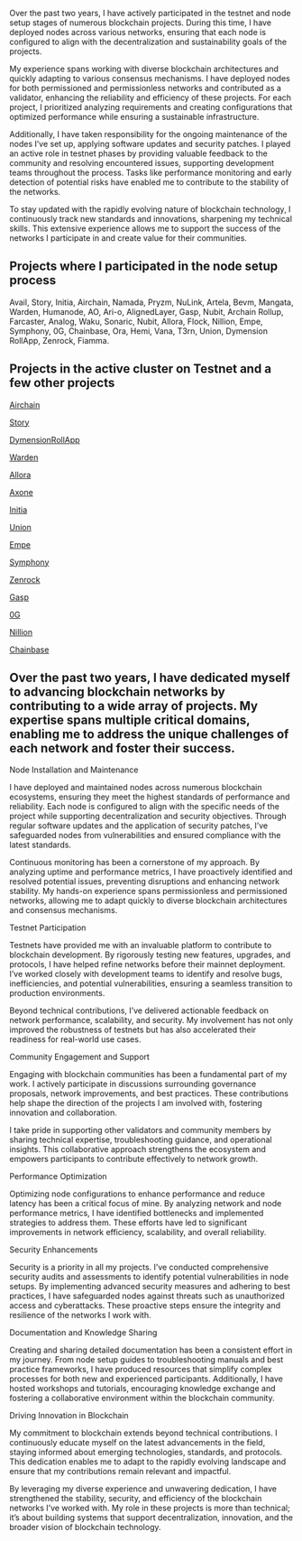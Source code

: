 
Over the past two years, I have actively participated in the testnet and node setup stages of numerous blockchain projects. During this time, I have deployed nodes across various networks, ensuring that each node is configured to align with the decentralization and sustainability goals of the projects.

My experience spans working with diverse blockchain architectures and quickly adapting to various consensus mechanisms. I have deployed nodes for both permissioned and permissionless networks and contributed as a validator, enhancing the reliability and efficiency of these projects. For each project, I prioritized analyzing requirements and creating configurations that optimized performance while ensuring a sustainable infrastructure.

Additionally, I have taken responsibility for the ongoing maintenance of the nodes I’ve set up, applying software updates and security patches. I played an active role in testnet phases by providing valuable feedback to the community and resolving encountered issues, supporting development teams throughout the process. Tasks like performance monitoring and early detection of potential risks have enabled me to contribute to the stability of the networks.

To stay updated with the rapidly evolving nature of blockchain technology, I continuously track new standards and innovations, sharpening my technical skills. This extensive experience allows me to support the success of the networks I participate in and create value for their communities.


## Projects where I participated in the node setup process


Avail, Story, Initia, Airchain, Namada, Pryzm, NuLink, Artela, Bevm, Mangata, Warden, Humanode, AO, Ari-o, AlignedLayer, Gasp, Nubit, Archain Rollup, Farcaster, Analog, Waku, Sonaric, Nubit, Allora, Flock, Nillion, Empe, Symphony, 0G, Chainbase, Ora, Hemi, Vana, T3rn, Union, Dymension RollApp, Zenrock, Fiamma. 


## Projects in the active cluster on Testnet and a few other projects


[Airchain](https://testnet.airchains.io/validator/airvaloper1wxv5y73r80pg9lguwhzvrp7qrzw88k9zqqx8q8)

[Story](https://testnet.storyscan.app/validators/storyvaloper1pjfazvhc93m5s7jyx4md36nxxllmhedkt77wc7?tab=profile)

[DymensionRollApp](https://playground.dymension.xyz/rollapps/tigerkaplanode_10113-1/dashboard)

[Warden](https://testnet.warden.explorers.guru/validator/wardenvaloper16f4u7zdlvkr7lnxz3zrv2xxd3wa4j6d0ntusuk)

[Allora](https://testnet.allora.explorers.guru/validator/allovaloper1qvt3fpxnltcqaz3x5pg5t0e9e5gygv3pdstczt)

[Axone](https://explore.axone.xyz/Axone%20testnet/staking/axonevaloper1vnkqgwmqep304wqjc2f8j88dwaa5vk5yc5wndk)

[Initia](https://scan.initia.tech/initiation-1/validators/initvaloper1s659a3eup2etjk9ugy874h2cnd3kpvpj4yzg9c)

[Union](https://testnet.union.explorers.guru/validator/unionvaloper1k6remej9s3x5rft3ergvcndzgcfh6h3n7q3rtt)

[Empe](https://testnet.itrocket.net/empeiria/staking/empevaloper1zvf2kz4fqmmch8tzstwhjwe6jecytde25rxgxn)

[Symphony](https://testnet.ping.pub/symphony/staking/symphonyvaloper1qvt3fpxnltcqaz3x5pg5t0e9e5gygv3psalsvg)

[Zenrock](https://explorer.nodestake.org/zenrock-testnet/staking/zenvaloper1ws2np3lvjzwchymfnlcl9uu5juxr86hfcqjnav)

[Gasp](https://holesky.eigenlayer.xyz/operator/0x2B6B967A90985190822EdbbBB1A371Ad28F48bc2)

[0G](https://testnet.0g.explorers.guru/validator/0gvaloper1wnv285xdevgnry92msgcpdrjkv87st9pzlt3qa)

[Nillion](https://testnet.nillion.explorers.guru/validator/nillionvaloper139rxlwwr7dc2zd6lv46uh5mdmen58x5qt8jhq0)

[Chainbase](https://holesky.eigenlayer.xyz/operator/0x2B6B967A90985190822EdbbBB1A371Ad28F48bc2)


## Over the past two years, I have dedicated myself to advancing blockchain networks by contributing to a wide array of projects. My expertise spans multiple critical domains, enabling me to address the unique challenges of each network and foster their success.



Node Installation and Maintenance

I have deployed and maintained nodes across numerous blockchain ecosystems, ensuring they meet the highest standards of performance and reliability. Each node is configured to align with the specific needs of the project while supporting decentralization and security objectives. Through regular software updates and the application of security patches, I’ve safeguarded nodes from vulnerabilities and ensured compliance with the latest standards.

Continuous monitoring has been a cornerstone of my approach. By analyzing uptime and performance metrics, I have proactively identified and resolved potential issues, preventing disruptions and enhancing network stability. My hands-on experience spans permissionless and permissioned networks, allowing me to adapt quickly to diverse blockchain architectures and consensus mechanisms.

Testnet Participation

Testnets have provided me with an invaluable platform to contribute to blockchain development. By rigorously testing new features, upgrades, and protocols, I have helped refine networks before their mainnet deployment. I’ve worked closely with development teams to identify and resolve bugs, inefficiencies, and potential vulnerabilities, ensuring a seamless transition to production environments.

Beyond technical contributions, I’ve delivered actionable feedback on network performance, scalability, and security. My involvement has not only improved the robustness of testnets but has also accelerated their readiness for real-world use cases.

Community Engagement and Support

Engaging with blockchain communities has been a fundamental part of my work. I actively participate in discussions surrounding governance proposals, network improvements, and best practices. These contributions help shape the direction of the projects I am involved with, fostering innovation and collaboration.

I take pride in supporting other validators and community members by sharing technical expertise, troubleshooting guidance, and operational insights. This collaborative approach strengthens the ecosystem and empowers participants to contribute effectively to network growth.

Performance Optimization

Optimizing node configurations to enhance performance and reduce latency has been a critical focus of mine. By analyzing network and node performance metrics, I have identified bottlenecks and implemented strategies to address them. These efforts have led to significant improvements in network efficiency, scalability, and overall reliability.

Security Enhancements

Security is a priority in all my projects. I’ve conducted comprehensive security audits and assessments to identify potential vulnerabilities in node setups. By implementing advanced security measures and adhering to best practices, I have safeguarded nodes against threats such as unauthorized access and cyberattacks. These proactive steps ensure the integrity and resilience of the networks I work with.

Documentation and Knowledge Sharing

Creating and sharing detailed documentation has been a consistent effort in my journey. From node setup guides to troubleshooting manuals and best practice frameworks, I have produced resources that simplify complex processes for both new and experienced participants. Additionally, I have hosted workshops and tutorials, encouraging knowledge exchange and fostering a collaborative environment within the blockchain community.

Driving Innovation in Blockchain

My commitment to blockchain extends beyond technical contributions. I continuously educate myself on the latest advancements in the field, staying informed about emerging technologies, standards, and protocols. This dedication enables me to adapt to the rapidly evolving landscape and ensure that my contributions remain relevant and impactful.

By leveraging my diverse experience and unwavering dedication, I have strengthened the stability, security, and efficiency of the blockchain networks I’ve worked with. My role in these projects is more than technical; it’s about building systems that support decentralization, innovation, and the broader vision of blockchain technology.
